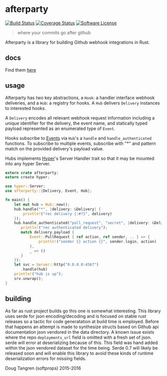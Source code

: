 # afterparty

[![Build Status](https://travis-ci.org/softprops/afterparty.svg?branch=master)](https://travis-ci.org/softprops/afterparty) [![Coverage Status](https://coveralls.io/repos/github/softprops/afterparty/badge.svg?branch=master)](https://coveralls.io/github/softprops/afterparty?branch=master) [![Software License](https://img.shields.io/badge/license-MIT-brightgreen.svg)](LICENSE)

> where your commits go after github

Afterparty is a library for building Github webhook integrations in Rust.

## docs

Find them [here](http://softprops.github.io/afterparty)

## usage

Afterparty has two key abstractions, a `Hook`: a handler interface webhook deliveries, and a `Hub`: a registry for hooks. A `Hub` delivers `Delivery` instances to interested hooks.

A `Delivery` encodes all relevant webhook request information including a unique identifier for the delivery, the event name, and statically typed payload represented as an enumerated type of `Event`.

Hooks subscribe to [Events](https://developer.github.com/webhooks/#events) via `Hub`'s a `handle` and `handle_authenticated` functions.
To subscribe to multiple events, subscribe with "*" and pattern match on the provided delivery's payload value.

Hubs implements [Hyper](https://github.com/hyperium/hyper)'s Server Handler trait so that it may be mounted into any hyper Server.

```rust
extern crate afterparty;
extern create hyper;

use hyper::Server;
use afterparty::{Delivery, Event, Hub};

fn main() {
    let mut hub = Hub::new();
    hub.handle("*", |delivery: &Delivery| {
        println!("rec delivery {:#?}", delivery)
    });
    hub.handle_authenticated("pull_request", "secret", |delivery: &Delivery| {
       println!("rec authenticated delivery");
       match delivery.payload {
           Event::PullRequest { ref action, ref sender, .. } => {
               println!("sender {} action {}", sender.login, action)
           },
           _ => ()
       }
    });
    let svc = Server::http("0.0.0.0:4567")
       .handle(hub)
    println!("hub is up");
    srv.unwrap();
}
```

## building

As far as rust project builds go this one is somewhat interesting. This library uses serde for json encoding/decoding
and is focused on stable rust releases so a tactic for code generatation at build time is employed. Before that happens
an attempt is made to synthesize structs based on Github api documentation json vendored in the data directory.
A known issue exists where the repo `deployments_url` field is omitted with a fresh set of json. serde will error at
deserializing because of this. This field was hand added within the json vendored dataset for the time being. Serde 0.7
will likely be released soon and will enable this library to avoid these kinds of runtime deserialization errors for
missing fields.

Doug Tangren (softprops) 2015-2016
